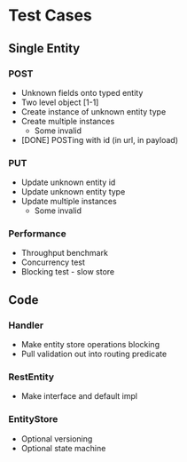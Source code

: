 # Test Cases

## Single Entity

### POST

  * Unknown fields onto typed entity
  * Two level object [1-1]
  * Create instance of unknown entity type
  * Create multiple instances
    * Some invalid
  * [DONE] POSTing with id (in url, in payload)

### PUT

  * Update unknown entity id
  * Update unknown entity type
  * Update multiple instances
    * Some invalid
    
### Performance

  * Throughput benchmark
  * Concurrency test
  * Blocking test - slow store
    
## Code

### Handler

  * Make entity store operations blocking
  * Pull validation out into routing predicate
  
### RestEntity

  * Make interface and default impl
  
### EntityStore

  * Optional versioning
  * Optional state machine
  
